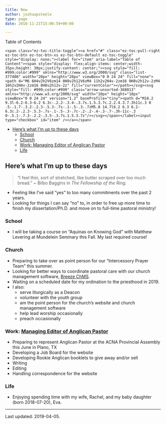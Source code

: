 ```yaml
---
title: Now
author: joshuapsteele
type: page
date: 2018-11-21T15:00:59+00:00

---
```

<div id="ez-toc-container" class="ez-toc-v2_0_37 counter-hierarchy ez-toc-counter ez-toc-grey ez-toc-container-direction">
  <div class="ez-toc-title-container">
    <p class="ez-toc-title">
      Table of Contents
    </p>
    
    <span class="ez-toc-title-toggle"><a href="#" class="ez-toc-pull-right ez-toc-btn ez-toc-btn-xs ez-toc-btn-default ez-toc-toggle" style="display: none;"><label for="item" aria-label="Table of Content"><span style="display: flex;align-items: center;width: 35px;height: 30px;justify-content: center;"><svg style="fill: #999;color:#999" xmlns="http://www.w3.org/2000/svg" class="list-377408" width="20px" height="20px" viewBox="0 0 24 24" fill="none"><path d="M6 6H4v2h2V6zm14 0H8v2h12V6zM4 11h2v2H4v-2zm16 0H8v2h12v-2zM4 16h2v2H4v-2zm16 0H8v2h12v-2z" fill="currentColor"></path></svg><svg style="fill: #999;color:#999" class="arrow-unsorted-368013" xmlns="http://www.w3.org/2000/svg" width="10px" height="10px" viewBox="0 0 24 24" version="1.2" baseProfile="tiny"><path d="M18.2 9.3l-6.2-6.3-6.2 6.3c-.2.2-.3.4-.3.7s.1.5.3.7c.2.2.4.3.7.3h11c.3 0 .5-.1.7-.3.2-.2.3-.5.3-.7s-.1-.5-.3-.7zM5.8 14.7l6.2 6.3 6.2-6.3c.2-.2.3-.5.3-.7s-.1-.5-.3-.7c-.2-.2-.4-.3-.7-.3h-11c-.3 0-.5.1-.7.3-.2.2-.3.5-.3.7s.1.5.3.7z"/></svg></span></label><input type="checkbox" id="item" /></a></span>
  </div><nav>
  
  <ul class='ez-toc-list ez-toc-list-level-1' >
    <li class='ez-toc-page-1 ez-toc-heading-level-2'>
      <a class="ez-toc-link ez-toc-heading-1" href="https://joshuapsteele.com/now/#Heres_what_Im_up_to_these_days" title="Here&#8217;s what I&#8217;m up to these days">Here&#8217;s what I&#8217;m up to these days</a><ul class='ez-toc-list-level-3'>
        <li class='ez-toc-heading-level-3'>
          <a class="ez-toc-link ez-toc-heading-2" href="https://joshuapsteele.com/now/#School" title="School">School</a>
        </li>
        <li class='ez-toc-page-1 ez-toc-heading-level-3'>
          <a class="ez-toc-link ez-toc-heading-3" href="https://joshuapsteele.com/now/#Church" title="Church">Church</a>
        </li>
        <li class='ez-toc-page-1 ez-toc-heading-level-3'>
          <a class="ez-toc-link ez-toc-heading-4" href="https://joshuapsteele.com/now/#Work_Managing_Editor_of_Anglican_Pastor" title="Work: Managing Editor of Anglican Pastor">Work: Managing Editor of Anglican Pastor</a>
        </li>
        <li class='ez-toc-page-1 ez-toc-heading-level-3'>
          <a class="ez-toc-link ez-toc-heading-5" href="https://joshuapsteele.com/now/#Life" title="Life">Life</a>
        </li>
      </ul>
    </li>
  </ul></nav>
</div>

## <span class="ez-toc-section" id="Heres_what_Im_up_to_these_days"></span>Here&#8217;s what I&#8217;m up to these days<span class="ez-toc-section-end"></span>

> “I feel thin, sort of stretched, like butter scraped over too much bread.” ~ Bilbo Baggins in _The Fellowship of the Ring._ 

  * Feeling like I&#8217;ve said &#8220;yes&#8221; to too many commitments over the past 2 years.
  * Looking for things I can say &#8220;no&#8221; to, in order to free up more time to finish my dissertation/Ph.D. and move on to full-time pastoral ministry!

### <span class="ez-toc-section" id="School"></span>School<span class="ez-toc-section-end"></span>

  * I will be taking a course on &#8220;Aquinas on Knowing God&#8221; with Matthew Levering at Mundelein Seminary this Fall. My last required course!

### <span class="ez-toc-section" id="Church"></span>Church<span class="ez-toc-section-end"></span>

  * Preparing to take over as point person for our &#8220;Intercessory Prayer Team&#8221; this summer.
  * Looking for better ways to coordinate pastoral care with our church management software, [Breeze ChMS][1].
  * Waiting on a scheduled date for my ordination to the priesthood in 2019.
  * I also: 
      * serve liturgically as a Deacon
      * volunteer with the youth group
      * am the point person for the church&#8217;s website and church management software
      * help lead worship occasionally
      * preach occasionally

### <span class="ez-toc-section" id="Work_Managing_Editor_of_Anglican_Pastor"></span>Work: [Managing Editor of Anglican Pastor][2]<span class="ez-toc-section-end"></span>

  * Preparing to represent Anglican Pastor at the ACNA Provincial Assembly this June in Plano, TX
  * Developing a Job Board for the website
  * Developing Rookie Anglican booklets to give away and/or sell
  * Writing
  * Editing
  * Handling correspondence for the website

### <span class="ez-toc-section" id="Life"></span>Life<span class="ez-toc-section-end"></span>

  * Enjoying spending time with my wife, Rachel, and my baby daughter (born 2018-07-20), Eva.

* * *

Last updated: 2019-04-05.

 [1]: https://www.breezechms.com/
 [2]: anglicanpastor.com
